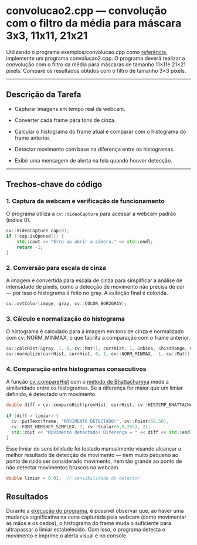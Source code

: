 # convolucao2.cpp — convolução com o filtro da média para máscara 3x3, 11x11, 21x21

Utilizando o programa exemplos/convolucao.cpp como [referência](https://agostinhobritojr.github.io/tutorial/pdi/convolucao.html), implemente um programa convolucao2.cpp. O programa deverá realizar a convolução com o filtro da média para máscaras de tamanho 11×11e 21×21 pixels. Compare os resultados obtidos com o filtro de tamanho 3×3 pixels.

---

## Descrição da Tarefa

- Capturar imagens em tempo real da webcam.

- Converter cada frame para tons de cinza.

- Calcular o histograma do frame atual e comparar com o histograma do frame anterior.

- Detectar movimento com base na diferença entre os histogramas.

- Exibir uma mensagem de alerta na tela quando houver detecção.

---

## Trechos-chave do código

### 1. Captura da webcam e verificação de funcionamento
O programa utiliza a `cv::VideoCapture` para acessar a webcam padrão (índice 0).

```cpp
cv::VideoCapture cap(0);
if (!cap.isOpened()) {
    std::cout << "Erro ao abrir a câmera." << std::endl;
    return -1;
}

```

### 2. Conversão para escala de cinza
A imagem é convertida para escala de cinza para simplificar a análise de intensidade de pixels, como a detecção de movimento não precisa de cor — por isso o histograma é feito no gray. A exibição final é colorida.

```cpp
cv::cvtColor(image, gray, cv::COLOR_BGR2GRAY);
```

### 3. Cálculo e normalização do histograma
O histograma é calculado para a imagem em tons de cinza e normalizado com cv::NORM_MINMAX, o que facilita a comparação com o frame anterior.

```cpp
cv::calcHist(&gray, 1, 0, cv::Mat(), currHist, 1, &nbins, &histRange, uniform, accumulate);
cv::normalize(currHist, currHist, 0, 1, cv::NORM_MINMAX, -1, cv::Mat());
```
### 4. Comparação entre histogramas consecutivos
A função [cv::compareHist](https://docs.opencv.org/4.x/d6/dc7/group__imgproc__hist.html#gaf4190090efa5c47cb367cf97a9a519bd) com o [método de Bhattacharyya](https://docs.opencv.org/4.x/d6/dc7/group__imgproc__hist.html#ga994f53817d621e2e4228fc646342d386) mede a similaridade entre os histogramas. Se a diferença for maior que um limiar definido, é detectado um movimento.

```cpp
double diff = cv::compareHist(prevHist, currHist, cv::HISTCMP_BHATTACHARYYA);
            
if (diff > limiar) {
  cv::putText(frame, "MOVIMENTO DETECTADO!", cv::Point(50,50),
  cv::FONT_HERSHEY_SIMPLEX, 1, cv::Scalar(0,0,255), 2);
  std::cout << "Movimento detectado! Diferença = " << diff << std::endl;
}
```
Esse limiar de sensibilidade foi testado manualmente visando alcançar o melhor resultado de detecção de movimento — nem muito pequeno ao ponto de ruído ser considerado movimento, nem tão grande ao ponto de não detectar movimentos bruscos na webcam.
```cpp
double limiar = 0.01;  // sensibilidade do detector
```

## Resultados

Durante a [execução do programa](https://youtu.be/HHbtMV1QBB4), é possível observar que, ao haver uma mudança significativa na cena capturada pela webcam (como movimentar as mãos e os dedos), o histograma do frame muda o suficiente para ultrapassar o limiar estabelecido. Com isso, o programa detecta o movimento e imprime o alerta visual e no console.
